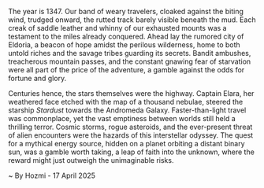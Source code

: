 
The year is 1347.  Our band of weary travelers, cloaked against the biting wind, trudged onward, the rutted track barely visible beneath the mud.  Each creak of saddle leather and whinny of our exhausted mounts was a testament to the miles already conquered.  Ahead lay the rumored city of Eldoria, a beacon of hope amidst the perilous wilderness, home to both untold riches and the savage tribes guarding its secrets.  Bandit ambushes, treacherous mountain passes, and the constant gnawing fear of starvation were all part of the price of the adventure, a gamble against the odds for fortune and glory.

Centuries hence, the stars themselves were the highway.  Captain Elara, her weathered face etched with the map of a thousand nebulae, steered the starship *Stardust* towards the Andromeda Galaxy.  Faster-than-light travel was commonplace, yet the vast emptiness between worlds still held a thrilling terror.  Cosmic storms, rogue asteroids, and the ever-present threat of alien encounters were the hazards of this interstellar odyssey.  The quest for a mythical energy source, hidden on a planet orbiting a distant binary sun, was a gamble worth taking, a leap of faith into the unknown, where the reward might just outweigh the unimaginable risks.

~ By Hozmi - 17 April 2025
